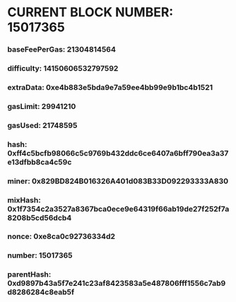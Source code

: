 # CURRENT BLOCK NUMBER: 15017365

### baseFeePerGas: 21304814564
### difficulty: 14150606532797592
### extraData: 0xe4b883e5bda9e7a59ee4bb99e9b1bc4b1521
### gasLimit: 29941210
### gasUsed: 21748595
### hash: 0xff4c5bcfb98066c5c9769b432ddc6ce6407a6bff790ea3a37e13dfbb8ca4c59c
### miner: 0x829BD824B016326A401d083B33D092293333A830
### mixHash: 0x1f7354c2a3527a8367bca0ece9e64319f66ab19de27f252f7a8208b5cd56dcb4
### nonce: 0xe8ca0c92736334d2
### number: 15017365
### parentHash: 0xd9897b43a5f7e241c23af8423583a5e487806fff1556c7ab9d8286284c8eab5f
### receiptsRoot: 0xa9bfec0ad1bcc3e944311d67841eee42fdff3b0a7d83781d69f5f32cef351add
### sha3Uncles: 0x1dcc4de8dec75d7aab85b567b6ccd41ad312451b948a7413f0a142fd40d49347
### size: 184569
### stateRoot: 0x70adf19af93e436f2ec4b6228ce25f38cd69f28fd9eaac3f0a611c93c75feb94
### timestamp: 2022-06-24 08:20:35.589289
### totalDifficulty: 52458183570976956247330
### transactionsRoot: 0x2312525e798de87b489ba0c1240949f2c4971f855cbb64be24af5a74e243eb9e
